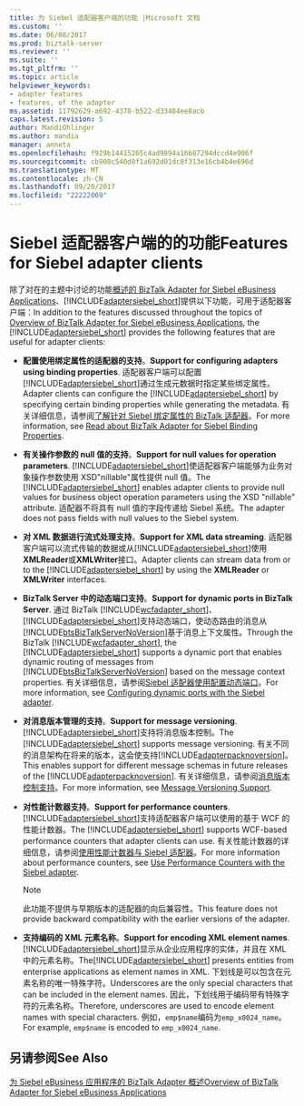 ```yaml
---
title: 为 Siebel 适配器客户端的功能 |Microsoft 文档
ms.custom: ''
ms.date: 06/08/2017
ms.prod: biztalk-server
ms.reviewer: ''
ms.suite: ''
ms.tgt_pltfrm: ''
ms.topic: article
helpviewer_keywords:
- adapter features
- features, of the adapter
ms.assetid: 11792629-a692-4378-b522-d33484ee8acb
caps.latest.revision: 5
author: MandiOhlinger
ms.author: mandia
manager: anneta
ms.openlocfilehash: f929b14415265c4ad9894a16b87294dccd4e906f
ms.sourcegitcommit: cb908c540d8f1a692d01dc8f313e16cb4b4e696d
ms.translationtype: MT
ms.contentlocale: zh-CN
ms.lasthandoff: 09/20/2017
ms.locfileid: "22222069"
---
```

# <a name="features-for-siebel-adapter-clients"></a><span data-ttu-id="30417-102">Siebel 适配器客户端的的功能</span><span class="sxs-lookup"><span data-stu-id="30417-102">Features for Siebel adapter clients</span></span>
<span data-ttu-id="30417-103">除了对在的主题中讨论的功能[概述的 BizTalk Adapter for Siebel eBusiness Applications](../../adapters-and-accelerators/adapter-siebel/overview-of-biztalk-adapter-for-siebel-ebusiness-applications.md)、[!INCLUDE[adaptersiebel_short](../../includes/adaptersiebel-short-md.md)]提供以下功能，可用于适配器客户端：</span><span class="sxs-lookup"><span data-stu-id="30417-103">In addition to the features discussed throughout the topics of [Overview of BizTalk Adapter for Siebel eBusiness Applications](../../adapters-and-accelerators/adapter-siebel/overview-of-biztalk-adapter-for-siebel-ebusiness-applications.md), the [!INCLUDE[adaptersiebel_short](../../includes/adaptersiebel-short-md.md)] provides the following features that are useful for adapter clients:</span></span>  
  
-   <span data-ttu-id="30417-104">**配置使用绑定属性的适配器的支持**。</span><span class="sxs-lookup"><span data-stu-id="30417-104">**Support for configuring adapters using binding properties**.</span></span> <span data-ttu-id="30417-105">适配器客户端可以配置[!INCLUDE[adaptersiebel_short](../../includes/adaptersiebel-short-md.md)]通过生成元数据时指定某些绑定属性。</span><span class="sxs-lookup"><span data-stu-id="30417-105">Adapter clients can configure the [!INCLUDE[adaptersiebel_short](../../includes/adaptersiebel-short-md.md)] by specifying certain binding properties while generating the metadata.</span></span> <span data-ttu-id="30417-106">有关详细信息，请参阅[了解针对 Siebel 绑定属性的 BizTalk 适配器](../../adapters-and-accelerators/adapter-siebel/read-about-biztalk-adapter-for-siebel-binding-properties.md)。</span><span class="sxs-lookup"><span data-stu-id="30417-106">For more information, see [Read about BizTalk Adapter for Siebel Binding Properties](../../adapters-and-accelerators/adapter-siebel/read-about-biztalk-adapter-for-siebel-binding-properties.md).</span></span>  
  
-   <span data-ttu-id="30417-107">**有关操作参数的 null 值的支持**。</span><span class="sxs-lookup"><span data-stu-id="30417-107">**Support for null values for operation parameters**.</span></span> <span data-ttu-id="30417-108">[!INCLUDE[adaptersiebel_short](../../includes/adaptersiebel-short-md.md)]使适配器客户端能够为业务对象操作参数使用 XSD"nillable"属性提供 null 值。</span><span class="sxs-lookup"><span data-stu-id="30417-108">The [!INCLUDE[adaptersiebel_short](../../includes/adaptersiebel-short-md.md)] enables adapter clients to provide null values for business object operation parameters using the XSD "nillable" attribute.</span></span> <span data-ttu-id="30417-109">适配器不将具有 null 值的字段传递给 Siebel 系统。</span><span class="sxs-lookup"><span data-stu-id="30417-109">The adapter does not pass fields with null values to the Siebel system.</span></span>  
  
-   <span data-ttu-id="30417-110">**对 XML 数据进行流式处理支持**。</span><span class="sxs-lookup"><span data-stu-id="30417-110">**Support for XML data streaming**.</span></span> <span data-ttu-id="30417-111">适配器客户端可以流式传输的数据或从[!INCLUDE[adaptersiebel_short](../../includes/adaptersiebel-short-md.md)]使用**XMLReader**或**XMLWriter**接口。</span><span class="sxs-lookup"><span data-stu-id="30417-111">Adapter clients can stream data from or to the [!INCLUDE[adaptersiebel_short](../../includes/adaptersiebel-short-md.md)] by using the **XMLReader** or **XMLWriter** interfaces.</span></span>  
  
-   <span data-ttu-id="30417-112">**BizTalk Server 中的动态端口支持**。</span><span class="sxs-lookup"><span data-stu-id="30417-112">**Support for dynamic ports in BizTalk Server**.</span></span> <span data-ttu-id="30417-113">通过 BizTalk [!INCLUDE[wcfadapter_short](../../includes/wcfadapter-short-md.md)]、[!INCLUDE[adaptersiebel_short](../../includes/adaptersiebel-short-md.md)]支持动态端口，使动态路由的消息从[!INCLUDE[btsBizTalkServerNoVersion](../../includes/btsbiztalkservernoversion-md.md)]基于消息上下文属性。</span><span class="sxs-lookup"><span data-stu-id="30417-113">Through the BizTalk [!INCLUDE[wcfadapter_short](../../includes/wcfadapter-short-md.md)], the [!INCLUDE[adaptersiebel_short](../../includes/adaptersiebel-short-md.md)] supports a dynamic port that enables dynamic routing of messages from [!INCLUDE[btsBizTalkServerNoVersion](../../includes/btsbiztalkservernoversion-md.md)] based on the message context properties.</span></span> <span data-ttu-id="30417-114">有关详细信息，请参阅[Siebel 适配器使用配置动态端口](../../adapters-and-accelerators/adapter-siebel/configure-dynamic-ports-with-the-siebel-adapter.md)。</span><span class="sxs-lookup"><span data-stu-id="30417-114">For more information, see [Configuring dynamic ports with the Siebel adapter](../../adapters-and-accelerators/adapter-siebel/configure-dynamic-ports-with-the-siebel-adapter.md).</span></span>  
  
-   <span data-ttu-id="30417-115">**对消息版本管理的支持**。</span><span class="sxs-lookup"><span data-stu-id="30417-115">**Support for message versioning**.</span></span> <span data-ttu-id="30417-116">[!INCLUDE[adaptersiebel_short](../../includes/adaptersiebel-short-md.md)]支持将消息版本控制。</span><span class="sxs-lookup"><span data-stu-id="30417-116">The [!INCLUDE[adaptersiebel_short](../../includes/adaptersiebel-short-md.md)] supports message versioning.</span></span> <span data-ttu-id="30417-117">有关不同的消息架构在将来的版本，这会使支持[!INCLUDE[adapterpacknoversion](../../includes/adapterpacknoversion-md.md)]。</span><span class="sxs-lookup"><span data-stu-id="30417-117">This enables support for different message schemas in future releases of the [!INCLUDE[adapterpacknoversion](../../includes/adapterpacknoversion-md.md)].</span></span> <span data-ttu-id="30417-118">有关详细信息，请参阅[消息版本控制支持](../../adapters-and-accelerators/adapter-siebel/message-versioning-support2.md)。</span><span class="sxs-lookup"><span data-stu-id="30417-118">For more information, see [Message Versioning Support](../../adapters-and-accelerators/adapter-siebel/message-versioning-support2.md).</span></span>  
  
-   <span data-ttu-id="30417-119">**对性能计数器支持**。</span><span class="sxs-lookup"><span data-stu-id="30417-119">**Support for performance counters**.</span></span> <span data-ttu-id="30417-120">[!INCLUDE[adaptersiebel_short](../../includes/adaptersiebel-short-md.md)]支持适配器客户端可以使用的基于 WCF 的性能计数器。</span><span class="sxs-lookup"><span data-stu-id="30417-120">The [!INCLUDE[adaptersiebel_short](../../includes/adaptersiebel-short-md.md)] supports WCF-based performance counters that adapter clients can use.</span></span> <span data-ttu-id="30417-121">有关性能计数器的详细信息，请参阅[使用性能计数器与 Siebel 适配器](../../adapters-and-accelerators/adapter-siebel/use-performance-counters-with-the-siebel-adapter.md)。</span><span class="sxs-lookup"><span data-stu-id="30417-121">For more information about performance counters, see [Use Performance Counters with the Siebel adapter](../../adapters-and-accelerators/adapter-siebel/use-performance-counters-with-the-siebel-adapter.md).</span></span>  
  
    > [!NOTE]
    >  <span data-ttu-id="30417-122">此功能不提供与早期版本的适配器的向后兼容性。</span><span class="sxs-lookup"><span data-stu-id="30417-122">This feature does not provide backward compatibility with the earlier versions of the adapter.</span></span>  
  
-   <span data-ttu-id="30417-123">**支持编码的 XML 元素名称**。</span><span class="sxs-lookup"><span data-stu-id="30417-123">**Support for encoding XML element names**.</span></span> <span data-ttu-id="30417-124">[!INCLUDE[adaptersiebel_short](../../includes/adaptersiebel-short-md.md)]显示从企业应用程序的实体，并且在 XML 中的元素名称。</span><span class="sxs-lookup"><span data-stu-id="30417-124">The[!INCLUDE[adaptersiebel_short](../../includes/adaptersiebel-short-md.md)] presents entities from enterprise applications as element names in XML.</span></span> <span data-ttu-id="30417-125">下划线是可以包含在元素名称的唯一特殊字符。</span><span class="sxs-lookup"><span data-stu-id="30417-125">Underscores are the only special characters that can be included in the element names.</span></span> <span data-ttu-id="30417-126">因此，下划线用于编码带有特殊字符的元素名称。</span><span class="sxs-lookup"><span data-stu-id="30417-126">Therefore, underscores are used to encode element names with special characters.</span></span> <span data-ttu-id="30417-127">例如，`emp$name`编码为`emp_x0024_name`。</span><span class="sxs-lookup"><span data-stu-id="30417-127">For example, `emp$name` is encoded to `emp_x0024_name`.</span></span>  
  
## <a name="see-also"></a><span data-ttu-id="30417-128">另请参阅</span><span class="sxs-lookup"><span data-stu-id="30417-128">See Also</span></span>  
 [<span data-ttu-id="30417-129">为 Siebel eBusiness 应用程序的 BizTalk Adapter 概述</span><span class="sxs-lookup"><span data-stu-id="30417-129">Overview of BizTalk Adapter for Siebel eBusiness Applications</span></span>](../../adapters-and-accelerators/adapter-siebel/overview-of-biztalk-adapter-for-siebel-ebusiness-applications.md)